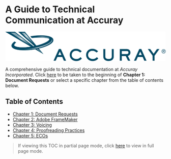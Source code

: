 # A Guide to Technical Communication at Accuray

![alt text](https://github.com/taddieken95/Accuray_Tech_Comm_Guide/blob/master/img/Accuray2017.png "Accuray Logo")

A comprehensive guide to technical documentation at *Accuray Incorporated*. Click [here](https://github.com/taddieken95/Accuray_Tech_Comm_Guide/blob/master/Chapter%201:%20Doc%20Requests/READme.md) to be taken to the beginning of **Chapter 1: Document Requests** or select a specific chapter from the table of contents below.

## Table of Contents

* [Chapter 1: Document Requests](https://github.com/taddieken95/Accuray_Tech_Comm_Guide/blob/master/Chapter%201:%20Doc%20Requests/READme.md)
* [Chapter 2: Adobe FrameMaker](https://github.com/taddieken95/Accuray_Tech_Comm_Guide/blob/master/Chapter%202:%20Adobe%20FrameMaker/READme.md)
* [Chapter 3: Voicing](https://github.com/taddieken95/Accuray_Tech_Comm_Guide/blob/master/Chapter%203:%20Voicing/READme.md)
* [Chapter 4: Proofreading Practices](https://github.com/taddieken95/Accuray_Tech_Comm_Guide/blob/master/Chapter%204:%20Proofreading/READme.md)
* [Chapter 5: ECOs](https://github.com/taddieken95/Accuray_Tech_Comm_Guide/blob/master/Chapter%205:%20ECOs/READme.md)

> If viewing this TOC in partial page mode, click [here](https://github.com/taddieken95/Accuray_Tech_Comm_Guide/blob/master/README.md) to view in full page mode.

